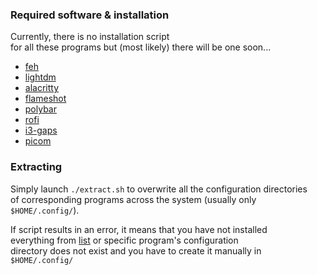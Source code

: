 ### Required software & installation
Currently, there is no installation script  
for all these programs but (most likely) there will be one soon...
 - [feh](https://github.com/derf/feh)
 - [lightdm](https://github.com/canonical/lightdm)
 - [alacritty](https://github.com/alacritty/alacritty)
 - [flameshot](https://github.com/flameshot-org/flameshot)
 - [polybar](https://github.com/polybar/polybar)
 - [rofi](https://github.com/davatorium/rofi)
 - [i3-gaps](https://github.com/resloved/i3)
 - [picom](https://github.com/ibhagwan/picom)

### Extracting
Simply launch `./extract.sh` to overwrite all the configuration directories  
of corresponding programs across the system (usually only `$HOME/.config/`).
  
If script results in an error, it means that you have not installed  
everything from [list](#required-software--installation) or specific program's configuration  
directory does not exist and you have to create it manually in `$HOME/.config/`